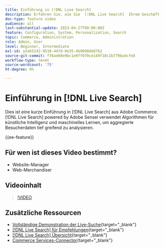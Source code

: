 ```yaml
---
title: Einführung in [!DNL Live Search]
description: Erfahren Sie, wie Sie  [!DNL Live Search]  Ihrem Geschäft hinzufügen und hochinteressante, relevante und personalisierte Einkaufserlebnisse erzeugen können.
doc-type: feature video
audience: all
last-substantial-update: 2023-04-27T00:00:00Z
feature: Configuration, System, Personalization, Search
topic: Commerce, Administration
role: Admin, User
level: Beginner, Intermediate
exl-id: a2a65242-9510-447d-8e35-4b9698ddd7b2
source-git-commit: ff8ae08e9bc1e9ff070ce149f18c1b779badcfe8
workflow-type: tm+mt
source-wordcount: '75'
ht-degree: 0%

---
```


# Einführung in [!DNL Live Search]

Dies ist eine kurze Einführung in [!DNL Live Search] aus Adobe Commerce. [!DNL Live Search] powered by Adobe Sensei verwendet Algorithmen für künstliche Intelligenz und maschinelles Lernen, um aggregierte Besucherdaten tief greifend zu analysieren.

{{ee-feature}}

## Für wen ist dieses Video bestimmt?

- Website-Manager
- Web-Merchandiser

## Videoinhalt

>[!VIDEO](https://video.tv.adobe.com/v/3418797?learn=on)


## Zusätzliche Ressourcen

- [Vollständige Demonstration der Live-Suche](https://experienceleague.adobe.com/docs/commerce-learn/tutorials/getting-started/capabilities/live-search-full-demonstration.html){target="_blank"}
- [[!DNL Live Search] für Empfehlungen](https://experienceleague.adobe.com/docs/commerce-learn/tutorials/marketing/live-search-recommendations.html){target="_blank"}
- [[!DNL Live Search] Übersicht](https://experienceleague.adobe.com/docs/commerce-merchant-services/live-search/overview.html){target="_blank"}
- [Commerce Services-Connector](https://experienceleague.adobe.com/docs/commerce-merchant-services/user-guides/integration-services/saas.html){target="_blank"}
